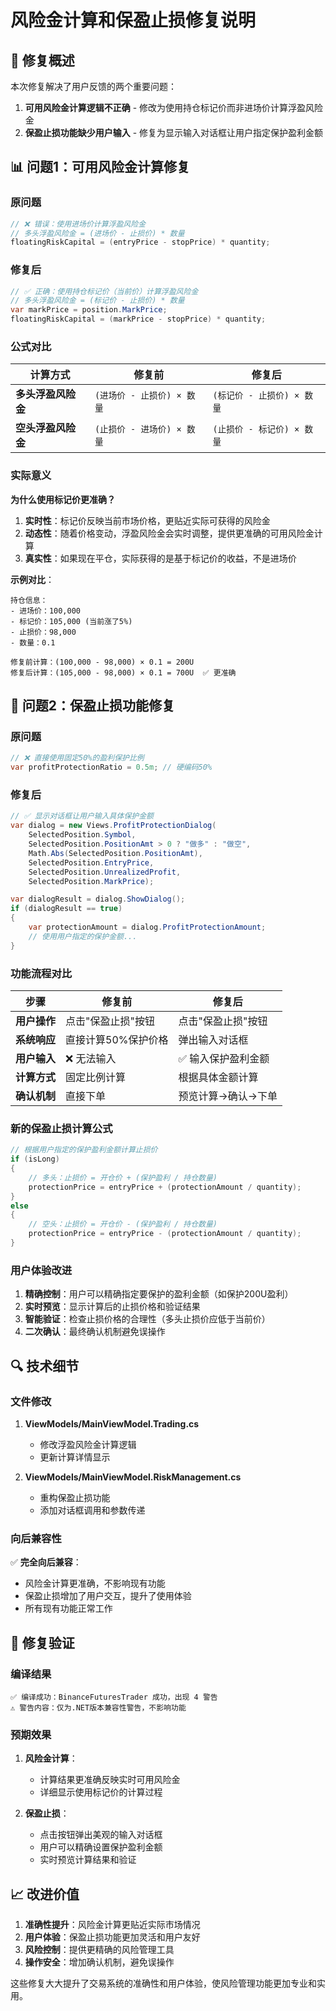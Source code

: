 # 风险金计算和保盈止损修复说明

## 🎯 修复概述

本次修复解决了用户反馈的两个重要问题：

1. **可用风险金计算逻辑不正确** - 修改为使用持仓标记价而非进场价计算浮盈风险金
2. **保盈止损功能缺少用户输入** - 修复为显示输入对话框让用户指定保护盈利金额

## 📊 问题1：可用风险金计算修复

### 原问题
```csharp
// ❌ 错误：使用进场价计算浮盈风险金
// 多头浮盈风险金 = (进场价 - 止损价) * 数量
floatingRiskCapital = (entryPrice - stopPrice) * quantity;
```

### 修复后
```csharp
// ✅ 正确：使用持仓标记价（当前价）计算浮盈风险金
// 多头浮盈风险金 = (标记价 - 止损价) * 数量
var markPrice = position.MarkPrice;
floatingRiskCapital = (markPrice - stopPrice) * quantity;
```

### 公式对比

| 计算方式 | 修复前 | 修复后 |
|---------|--------|--------|
| **多头浮盈风险金** | `(进场价 - 止损价) × 数量` | `(标记价 - 止损价) × 数量` |
| **空头浮盈风险金** | `(止损价 - 进场价) × 数量` | `(止损价 - 标记价) × 数量` |

### 实际意义

**为什么使用标记价更准确？**

1. **实时性**：标记价反映当前市场价格，更贴近实际可获得的风险金
2. **动态性**：随着价格变动，浮盈风险金会实时调整，提供更准确的可用风险金计算
3. **真实性**：如果现在平仓，实际获得的是基于标记价的收益，不是进场价

**示例对比**：
```
持仓信息：
- 进场价：100,000
- 标记价：105,000 (当前涨了5%)
- 止损价：98,000
- 数量：0.1

修复前计算：(100,000 - 98,000) × 0.1 = 200U
修复后计算：(105,000 - 98,000) × 0.1 = 700U  ✅ 更准确
```

## 🔧 问题2：保盈止损功能修复

### 原问题
```csharp
// ❌ 直接使用固定50%的盈利保护比例
var profitProtectionRatio = 0.5m; // 硬编码50%
```

### 修复后
```csharp
// ✅ 显示对话框让用户输入具体保护金额
var dialog = new Views.ProfitProtectionDialog(
    SelectedPosition.Symbol,
    SelectedPosition.PositionAmt > 0 ? "做多" : "做空",
    Math.Abs(SelectedPosition.PositionAmt),
    SelectedPosition.EntryPrice,
    SelectedPosition.UnrealizedProfit,
    SelectedPosition.MarkPrice);

var dialogResult = dialog.ShowDialog();
if (dialogResult == true)
{
    var protectionAmount = dialog.ProfitProtectionAmount;
    // 使用用户指定的保护金额...
}
```

### 功能流程对比

| 步骤 | 修复前 | 修复后 |
|------|--------|--------|
| **用户操作** | 点击"保盈止损"按钮 | 点击"保盈止损"按钮 |
| **系统响应** | 直接计算50%保护价格 | 弹出输入对话框 |
| **用户输入** | ❌ 无法输入 | ✅ 输入保护盈利金额 |
| **计算方式** | 固定比例计算 | 根据具体金额计算 |
| **确认机制** | 直接下单 | 预览计算→确认→下单 |

### 新的保盈止损计算公式

```csharp
// 根据用户指定的保护盈利金额计算止损价
if (isLong)
{
    // 多头：止损价 = 开仓价 + (保护盈利 / 持仓数量)
    protectionPrice = entryPrice + (protectionAmount / quantity);
}
else
{
    // 空头：止损价 = 开仓价 - (保护盈利 / 持仓数量)
    protectionPrice = entryPrice - (protectionAmount / quantity);
}
```

### 用户体验改进

1. **精确控制**：用户可以精确指定要保护的盈利金额（如保护200U盈利）
2. **实时预览**：显示计算后的止损价格和验证结果
3. **智能验证**：检查止损价格的合理性（多头止损价应低于当前价）
4. **二次确认**：最终确认机制避免误操作

## 🔍 技术细节

### 文件修改

1. **ViewModels/MainViewModel.Trading.cs**
   - 修改浮盈风险金计算逻辑
   - 更新计算详情显示

2. **ViewModels/MainViewModel.RiskManagement.cs**
   - 重构保盈止损功能
   - 添加对话框调用和参数传递

### 向后兼容性

✅ **完全向后兼容**：
- 风险金计算更准确，不影响现有功能
- 保盈止损增加了用户交互，提升了使用体验
- 所有现有功能正常工作

## 🎉 修复验证

### 编译结果
```
✅ 编译成功：BinanceFuturesTrader 成功，出现 4 警告
⚠️ 警告内容：仅为.NET版本兼容性警告，不影响功能
```

### 预期效果

1. **风险金计算**：
   - 计算结果更准确反映实时可用风险金
   - 详细显示使用标记价的计算过程

2. **保盈止损**：
   - 点击按钮弹出美观的输入对话框
   - 用户可以精确设置保护盈利金额
   - 实时预览计算结果和验证

## 📈 改进价值

1. **准确性提升**：风险金计算更贴近实际市场情况
2. **用户体验**：保盈止损功能更加灵活和用户友好
3. **风险控制**：提供更精确的风险管理工具
4. **操作安全**：增加确认机制，避免误操作

这些修复大大提升了交易系统的准确性和用户体验，使风险管理功能更加专业和实用。 